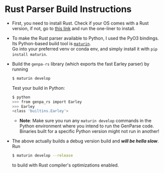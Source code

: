 # Rust Parser Build Instructions

* First, you need to install Rust.  Check if your OS comes with a Rust version, if not, 
  go to [this link](https://www.rust-lang.org/tools/install) and run the one-liner to install.
* To make the Rust parser available to Python, I used the PyO3 bindings. Its Python-based build tool is
  [`maturin`](https://github.com/PyO3/maturin).  
  Go into your preferred venv or conda env, and simply install it with `pip install maturin`.
* Build the `genpa-rs` library (which exports the fast Earley parser) by running
  ```bash
  $ maturin develop
  ```
  Test your build in Python:
  ```bash
  $ python
  >>> from genpa_rs import Earley
  >>> Earley
  <class 'builtins.Earley'>
  ```

  * **Note**: Make sure you run any `maturin develop` commands in the Python environment where you intend to run the
    GenParse code.  Binaries built for a specific Python version might not run in another!
* The above actually builds a debug version build and ***will be hella slow***. Run
  ```bash
  $ maturin develop --release
  ```
  to build with Rust compiler's optimizations enabled.
